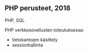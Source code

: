 ## PHP perusteet, 2018
PHP, SQL

PHP verkkosovellusten toteutuksessa:
- tietokantojen käsittely
- sessionhallinta
